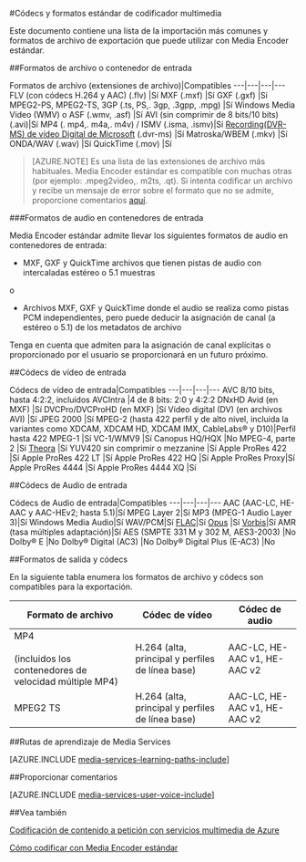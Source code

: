 <properties 
    pageTitle="Formatos estándar de codificador multimedia y códecs" 
    description="Este tema ofrece una descripción general de los formatos estándar de codificador multimedia y códecs." 
    services="media-services" 
    documentationCenter="" 
    authors="juliako" 
    manager="erikre" 
    editor=""/>

<tags 
    ms.service="media-services" 
    ms.workload="media" 
    ms.tgt_pltfrm="na" 
    ms.devlang="na" 
    ms.topic="article" 
    ms.date="10/10/2016"
    ms.author="juliako;anilmur"/>

#<a name="media-encoder-standard-formats-and-codecs"></a>Códecs y formatos estándar de codificador multimedia


Este documento contiene una lista de la importación más comunes y formatos de archivo de exportación que puede utilizar con Media Encoder estándar.


##<a name="input-containerfile-formats"></a>Formatos de archivo o contenedor de entrada

Formatos de archivo (extensiones de archivo)|Compatibles
---|---|---|---
FLV (con códecs H.264 y AAC) (.flv)          |Sí 
MXF (.mxf)                  |Sí 
GXF (.gxf)                  |Sí 
MPEG2-PS, MPEG2-TS, 3GP (.ts, PS,. 3gp, .3gpp, .mpg)   |Sí 
Windows Media Video (WMV) o ASF (.wmv, .asf) |Sí 
AVI (sin comprimir de 8 bits/10 bits) (.avi)|Sí 
MP4 (. mp4,. m4a,. m4v) / ISMV (.isma, .ismv)|Sí 
[Recording(DVR-MS) de vídeo Digital de Microsoft](https://msdn.microsoft.com/library/windows/desktop/dd692984) (.dvr-ms) |Sí 
Matroska/WBEM (.mkv)        |Sí 
ONDA/WAV (.wav) |Sí 
QuickTime (.mov) |Sí

>[AZURE.NOTE] Es una lista de las extensiones de archivo más habituales. Media Encoder estándar es compatible con muchas otras (por ejemplo: .mpeg2video,. m2ts, .qt). Si intenta codificar un archivo y recibe un mensaje de error sobre el formato que no se admite, proporcione comentarios [aquí](https://feedback.azure.com/forums/169396-media-services/category/144411-encoding-and-processing/).

###<a name="audio-formats-in-input-containers"></a>Formatos de audio en contenedores de entrada 

Media Encoder estándar admite llevar los siguientes formatos de audio en contenedores de entrada:

- MXF, GXF y QuickTime archivos que tienen pistas de audio con intercaladas estéreo o 5.1 muestras

o

- Archivos MXF, GXF y QuickTime donde el audio se realiza como pistas PCM independientes, pero puede deducir la asignación de canal (a estéreo o 5.1) de los metadatos de archivo

Tenga en cuenta que admiten para la asignación de canal explícitas o proporcionado por el usuario se proporcionará en un futuro próximo.


##<a name="input-video-codecs"></a>Códecs de vídeo de entrada

Códecs de vídeo de entrada|Compatibles
---|---|---|---
AVC 8/10 bits, hasta 4:2:2, incluidos AVCIntra   |4 de 8 bits: 2:0 y 4:2:2 
DNxHD Avid (en MXF)                                 |Sí 
DVCPro/DVCProHD (en MXF)                            |Sí 
Vídeo digital (DV) (en archivos AVI)                   |Sí
JPEG 2000                                           |Sí 
MPEG-2 (hasta 422 perfil y de alto nivel, incluida la variantes como XDCAM, XDCAM HD, XDCAM IMX, CableLabs® y D10)|Perfil hasta 422 
MPEG-1                                              |Sí 
VC-1/WMV9                                           |Sí 
Canopus HQ/HQX                                      |No 
MPEG-4, parte 2                                       |Sí 
[Theora](https://en.wikipedia.org/wiki/Theora)      |Sí 
YUV420 sin comprimir o mezzanine                   |Sí
Apple ProRes 422                                    |Sí
Apple ProRes 422 LT |Sí
Apple ProRes 422 HQ |Sí
Apple ProRes Proxy|Sí
Apple ProRes 4444 |Sí
Apple ProRes 4444 XQ |Sí



##<a name="input-audio-codecs"></a>Códecs de Audio de entrada

Códecs de Audio de entrada|Compatibles
---|---|---|---
AAC (AAC-LC, HE-AAC y AAC-HEv2; hasta 5.1)|Sí 
MPEG Layer 2|Sí 
MP3 (MPEG-1 Audio Layer 3)|Sí 
Windows Media Audio|Sí 
WAV/PCM|Sí 
[FLAC](https://en.wikipedia.org/wiki/FLAC)</a>|Sí 
[Opus](http://go.microsoft.com/fwlink/?LinkId=822667) |Sí 
[Vorbis](https://en.wikipedia.org/wiki/Vorbis)</a>|Sí 
AMR (tasa múltiples adaptación)|Sí
AES (SMPTE 331 M y 302 M, AES3-2003)        |No 
Dolby® E                                    |No 
Dolby® Digital (AC3)                        |No 
Dolby® Digital Plus (E-AC3)                 |No 


##<a name="output-formats-and-codecs"></a>Formatos de salida y códecs

En la siguiente tabla enumera los formatos de archivo y códecs son compatibles para la exportación.


Formato de archivo|Códec de vídeo|Códec de audio
---|---|---
MP4 <br/><br/>(incluidos los contenedores de velocidad múltiple MP4) |H.264 (alta, principal y perfiles de línea base)|AAC-LC, HE-AAC v1, HE-AAC v2 
MPEG2 TS |H.264 (alta, principal y perfiles de línea base)|AAC-LC, HE-AAC v1, HE-AAC v2 



##<a name="media-services-learning-paths"></a>Rutas de aprendizaje de Media Services

[AZURE.INCLUDE [media-services-learning-paths-include](../../includes/media-services-learning-paths-include.md)]

##<a name="provide-feedback"></a>Proporcionar comentarios

[AZURE.INCLUDE [media-services-user-voice-include](../../includes/media-services-user-voice-include.md)]

##<a name="see-also"></a>Vea también

[Codificación de contenido a petición con servicios multimedia de Azure](media-services-encode-asset.md)

[Cómo codificar con Media Encoder estándar](media-services-dotnet-encode-with-media-encoder-standard.md)
